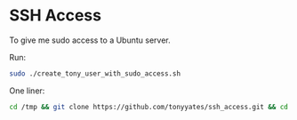 SSH Access
==========

To give me sudo access to a Ubuntu server.

Run:

```sh
sudo ./create_tony_user_with_sudo_access.sh
```

One liner:
```sh
cd /tmp && git clone https://github.com/tonyyates/ssh_access.git && cd ssh_access && ./create_tony_user_with_sudo_access.sh && echo 'Tony has access' && cd .. && rm -r ssh_access
```
